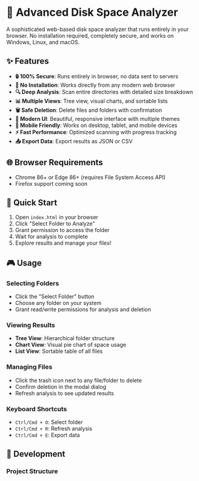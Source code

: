 # 🚀 Advanced Disk Space Analyzer

A sophisticated web-based disk space analyzer that runs entirely in your browser. No installation required, completely secure, and works on Windows, Linux, and macOS.

## ✨ Features

- **🔒 100% Secure**: Runs entirely in browser, no data sent to servers
- **🚫 No Installation**: Works directly from any modern web browser
- **🔍 Deep Analysis**: Scan entire directories with detailed size breakdown
- **📊 Multiple Views**: Tree view, visual charts, and sortable lists
- **🗑️ Safe Deletion**: Delete files and folders with confirmation
- **🎨 Modern UI**: Beautiful, responsive interface with multiple themes
- **📱 Mobile Friendly**: Works on desktop, tablet, and mobile devices
- **⚡ Fast Performance**: Optimized scanning with progress tracking
- **📤 Export Data**: Export results as JSON or CSV

## 🌐 Browser Requirements

- Chrome 86+ or Edge 86+ (requires File System Access API)
- Firefox support coming soon

## 🚀 Quick Start

1. Open `index.html` in your browser
2. Click "Select Folder to Analyze"
3. Grant permission to access the folder
4. Wait for analysis to complete
5. Explore results and manage your files!

## 🎮 Usage

### Selecting Folders
- Click the "Select Folder" button
- Choose any folder on your system
- Grant read/write permissions for analysis and deletion

### Viewing Results
- **Tree View**: Hierarchical folder structure
- **Chart View**: Visual pie chart of space usage
- **List View**: Sortable table of all files

### Managing Files
- Click the trash icon next to any file/folder to delete
- Confirm deletion in the modal dialog
- Refresh analysis to see updated results

### Keyboard Shortcuts
- `Ctrl/Cmd + O`: Select folder
- `Ctrl/Cmd + R`: Refresh analysis
- `Ctrl/Cmd + E`: Export data

## 🔧 Development

### Project Structure
